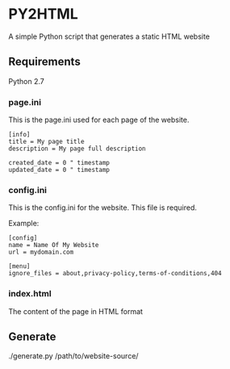 # PY2HTML

A simple Python script that generates a static HTML website

## Requirements

Python 2.7

### page.ini

This is the page.ini used for each page of the website.

```
[info]
title = My page title
description = My page full description

created_date = 0 " timestamp
updated_date = 0 " timestamp
```

### config.ini

This is the config.ini for the website. This file is required.

Example:
```
[config]
name = Name Of My Website
url = mydomain.com

[menu]
ignore_files = about,privacy-policy,terms-of-conditions,404 
```

### index.html

The content of the page in HTML format

## Generate

./generate.py /path/to/website-source/
